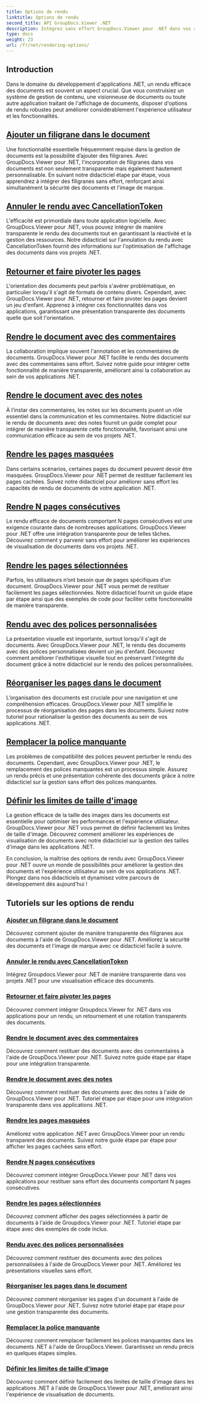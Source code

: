 ```yaml
---
title: Options de rendu
linktitle: Options de rendu
second_title: API GroupDocs.Viewer .NET
description: Intégrez sans effort GroupDocs.Viewer pour .NET dans vos applications avec des didacticiels sur les options de rendu, de l'ajout de filigranes à la personnalisation des polices.
type: docs
weight: 23
url: /fr/net/rendering-options/
---
```


## Introduction

Dans le domaine du développement d'applications .NET, un rendu efficace des documents est souvent un aspect crucial. Que vous construisiez un système de gestion de contenu, une visionneuse de documents ou toute autre application traitant de l'affichage de documents, disposer d'options de rendu robustes peut améliorer considérablement l'expérience utilisateur et les fonctionnalités.

## [Ajouter un filigrane dans le document](./add-watermark/)

Une fonctionnalité essentielle fréquemment requise dans la gestion de documents est la possibilité d’ajouter des filigranes. Avec GroupDocs.Viewer pour .NET, l'incorporation de filigranes dans vos documents est non seulement transparente mais également hautement personnalisable. En suivant notre didacticiel étape par étape, vous apprendrez à intégrer des filigranes sans effort, renforçant ainsi simultanément la sécurité des documents et l'image de marque.

## [Annuler le rendu avec CancellationToken](./cancel-render-cancellation-token/)

L'efficacité est primordiale dans toute application logicielle. Avec GroupDocs.Viewer pour .NET, vous pouvez intégrer de manière transparente le rendu des documents tout en garantissant la réactivité et la gestion des ressources. Notre didacticiel sur l'annulation du rendu avec CancellationToken fournit des informations sur l'optimisation de l'affichage des documents dans vos projets .NET.

## [Retourner et faire pivoter les pages](./flip-rotate-pages/)

L'orientation des documents peut parfois s'avérer problématique, en particulier lorsqu'il s'agit de formats de contenu divers. Cependant, avec GroupDocs.Viewer pour .NET, retourner et faire pivoter les pages devient un jeu d'enfant. Apprenez à intégrer ces fonctionnalités dans vos applications, garantissant une présentation transparente des documents quelle que soit l'orientation.

## [Rendre le document avec des commentaires](./render-document-comments/)

La collaboration implique souvent l'annotation et les commentaires de documents. GroupDocs.Viewer pour .NET facilite le rendu des documents avec des commentaires sans effort. Suivez notre guide pour intégrer cette fonctionnalité de manière transparente, améliorant ainsi la collaboration au sein de vos applications .NET.

## [Rendre le document avec des notes](./render-document-notes/)

À l’instar des commentaires, les notes sur les documents jouent un rôle essentiel dans la communication et les commentaires. Notre didacticiel sur le rendu de documents avec des notes fournit un guide complet pour intégrer de manière transparente cette fonctionnalité, favorisant ainsi une communication efficace au sein de vos projets .NET.

## [Rendre les pages masquées](./render-hidden-pages/)

Dans certains scénarios, certaines pages du document peuvent devoir être masquées. GroupDocs.Viewer pour .NET permet de restituer facilement les pages cachées. Suivez notre didacticiel pour améliorer sans effort les capacités de rendu de documents de votre application .NET.

## [Rendre N pages consécutives](./render-n-consecutive-pages/)

Le rendu efficace de documents comportant N pages consécutives est une exigence courante dans de nombreuses applications. GroupDocs.Viewer pour .NET offre une intégration transparente pour de telles tâches. Découvrez comment y parvenir sans effort pour améliorer les expériences de visualisation de documents dans vos projets .NET.

## [Rendre les pages sélectionnées](./render-selected-pages/)

Parfois, les utilisateurs n’ont besoin que de pages spécifiques d’un document. GroupDocs.Viewer pour .NET vous permet de restituer facilement les pages sélectionnées. Notre didacticiel fournit un guide étape par étape ainsi que des exemples de code pour faciliter cette fonctionnalité de manière transparente.

## [Rendu avec des polices personnalisées](./render-custom-fonts/)

La présentation visuelle est importante, surtout lorsqu'il s'agit de documents. Avec GroupDocs.Viewer pour .NET, le rendu des documents avec des polices personnalisées devient un jeu d'enfant. Découvrez comment améliorer l'esthétique visuelle tout en préservant l'intégrité du document grâce à notre didacticiel sur le rendu des polices personnalisées.

## [Réorganiser les pages dans le document](./reorder-pages/)

L’organisation des documents est cruciale pour une navigation et une compréhension efficaces. GroupDocs.Viewer pour .NET simplifie le processus de réorganisation des pages dans les documents. Suivez notre tutoriel pour rationaliser la gestion des documents au sein de vos applications .NET.

## [Remplacer la police manquante](./replace-missing-font/)

Les problèmes de compatibilité des polices peuvent perturber le rendu des documents. Cependant, avec GroupDocs.Viewer pour .NET, le remplacement des polices manquantes est un processus simple. Assurez un rendu précis et une présentation cohérente des documents grâce à notre didacticiel sur la gestion sans effort des polices manquantes.

## [Définir les limites de taille d'image](./set-image-size-limits/)

La gestion efficace de la taille des images dans les documents est essentielle pour optimiser les performances et l'expérience utilisateur. GroupDocs.Viewer pour .NET vous permet de définir facilement les limites de taille d'image. Découvrez comment améliorer les expériences de visualisation de documents avec notre didacticiel sur la gestion des tailles d'image dans les applications .NET.

En conclusion, la maîtrise des options de rendu avec GroupDocs.Viewer pour .NET ouvre un monde de possibilités pour améliorer la gestion des documents et l'expérience utilisateur au sein de vos applications .NET. Plongez dans nos didacticiels et dynamisez votre parcours de développement dès aujourd'hui !
## Tutoriels sur les options de rendu
### [Ajouter un filigrane dans le document](./add-watermark/)
Découvrez comment ajouter de manière transparente des filigranes aux documents à l'aide de GroupDocs.Viewer pour .NET. Améliorez la sécurité des documents et l'image de marque avec ce didacticiel facile à suivre.
### [Annuler le rendu avec CancellationToken](./cancel-render-cancellation-token/)
Intégrez Groupdocs.Viewer pour .NET de manière transparente dans vos projets .NET pour une visualisation efficace des documents.
### [Retourner et faire pivoter les pages](./flip-rotate-pages/)
Découvrez comment intégrer Groupdocs.Viewer for .NET dans vos applications pour un rendu, un retournement et une rotation transparents des documents.
### [Rendre le document avec des commentaires](./render-document-comments/)
Découvrez comment restituer des documents avec des commentaires à l'aide de GroupDocs.Viewer pour .NET. Suivez notre guide étape par étape pour une intégration transparente.
### [Rendre le document avec des notes](./render-document-notes/)
Découvrez comment restituer des documents avec des notes à l'aide de GroupDocs.Viewer pour .NET. Tutoriel étape par étape pour une intégration transparente dans vos applications .NET.
### [Rendre les pages masquées](./render-hidden-pages/)
Améliorez votre application .NET avec GroupDocs.Viewer pour un rendu transparent des documents. Suivez notre guide étape par étape pour afficher les pages cachées sans effort.
### [Rendre N pages consécutives](./render-n-consecutive-pages/)
Découvrez comment intégrer GroupDocs.Viewer pour .NET dans vos applications pour restituer sans effort des documents comportant N pages consécutives.
### [Rendre les pages sélectionnées](./render-selected-pages/)
Découvrez comment afficher des pages sélectionnées à partir de documents à l'aide de Groupdocs.Viewer pour .NET. Tutoriel étape par étape avec des exemples de code inclus.
### [Rendu avec des polices personnalisées](./render-custom-fonts/)
Découvrez comment restituer des documents avec des polices personnalisées à l'aide de GroupDocs.Viewer pour .NET. Améliorez les présentations visuelles sans effort.
### [Réorganiser les pages dans le document](./reorder-pages/)
Découvrez comment réorganiser les pages d'un document à l'aide de GroupDocs.Viewer pour .NET. Suivez notre tutoriel étape par étape pour une gestion transparente des documents.
### [Remplacer la police manquante](./replace-missing-font/)
Découvrez comment remplacer facilement les polices manquantes dans les documents .NET à l'aide de GroupDocs.Viewer. Garantissez un rendu précis en quelques étapes simples.
### [Définir les limites de taille d'image](./set-image-size-limits/)
Découvrez comment définir facilement des limites de taille d'image dans les applications .NET à l'aide de GroupDocs.Viewer pour .NET, améliorant ainsi l'expérience de visualisation de documents.